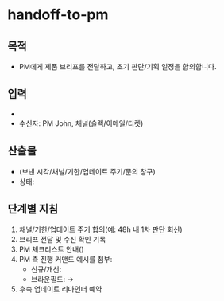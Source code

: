 # handoff-to-pm

## 목적
- PM에게 제품 브리프를 전달하고, 초기 판단/기획 일정을 합의합니다.

## 입력
- 
- 수신자: PM John, 채널(슬랙/이메일/티켓)

## 산출물
- (보낸 시각/채널/기한/업데이트 주기/문의 창구)
- 상태: 

## 단계별 지침
1) 채널/기한/업데이트 주기 합의(예: 48h 내 1차 판단 회신)
2) 브리프 전달 및 수신 확인 기록
3) PM 체크리스트 안내()
4) PM 측 진행 커맨드 예시를 첨부:
   - 신규/개선: 
   - 브라운필드:  → 
5) 후속 업데이트 리마인더 예약
